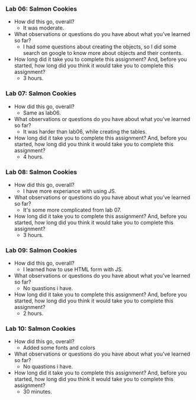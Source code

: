 ### Lab 06: Salmon Cookies

* How did this go, overall?
  * It was moderate.
* What observations or questions do you have about what you’ve learned so far?
  * I had some questions about creating the objects, so I did some search on google to know more about objects and their contents.
* How long did it take you to complete this assignment? And, before you started, how long did you think it would take you to complete this assignment?
  * 3 hours.


### Lab 07: Salmon Cookies
* How did this go, overall?
  * Same as lab06.
* What observations or questions do you have about what you’ve learned so far?
  * It was harder than lab06, while creating the tables.
* How long did it take you to complete this assignment? And, before you started, how long did you think it would take you to complete this assignment?
  * 4 hours. 

### Lab 08: Salmon Cookies
* How did this go, overall?
  * I have more experiance with using JS.
* What observations or questions do you have about what you’ve learned so far?
  * It's some more complicated from lab 07.
* How long did it take you to complete this assignment? And, before you started, how long did you think it would take you to complete this assignment?
  * 3 hours. 

### Lab 09: Salmon Cookies
* How did this go, overall?
  * I learned how to use HTML form with JS.
* What observations or questions do you have about what you’ve learned so far?
  * No quastions i have.
* How long did it take you to complete this assignment? And, before you started, how long did you think it would take you to complete this assignment?
  * 2 hours. 

### Lab 10: Salmon Cookies
* How did this go, overall?
  * Added some fonts and colors
* What observations or questions do you have about what you’ve learned so far?
  * No quastions i have.
* How long did it take you to complete this assignment? And, before you started, how long did you think it would take you to complete this assignment?
  * 30 minutes. 
  

